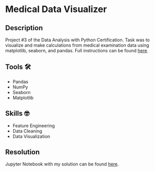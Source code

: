 # Medical Data Visualizer

## Description
Project #3 of the Data Analysis with Python Certification. Task was to visualize and make calculations from medical examination data using matplotlib, seaborn, and pandas. Full instructions can be found [here](https://www.freecodecamp.org/learn/data-analysis-with-python/data-analysis-with-python-projects/medical-data-visualizer).

## Tools :hammer_and_wrench:
- Pandas
- NumPy
- Seaborn
- Matplotlib

## Skills :nerd_face:
- Feature Engineering
- Data Cleaning
- Data Visualization

## Resolution
Jupyter Notebook with my solution can be found [here](medical_data_visualizer_krdo.ipynb).
